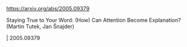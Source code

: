 https://arxiv.org/abs/2005.09379

Staying True to Your Word: (How) Can Attention Become Explanation? (Martin Tutek, Jan Šnajder)

| 2005.09379